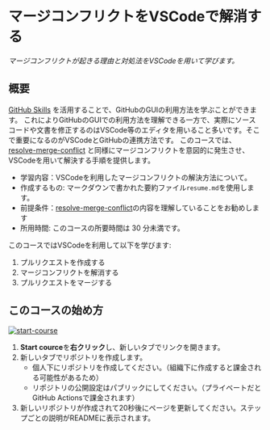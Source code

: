 # マージコンフリクトをVSCodeで解消する

_マージコンフリクトが起きる理由と対処法を*VSCode*を用いて学びます。_

## 概要

[GitHub Skills](https://skills.github.com/) を活用することで、GitHubのGUIの利用方法を学ぶことができます。
これによりGitHubのGUIでの利用方法を理解できる一方で、実際にソースコードや文書を修正するのはVSCode等のエディタを用いること多いです。そこで重要になるのがVSCodeとGitHubの連携方法です。
このコースでは、[resolve-merge-conflict](https://github.com/skills/resolve-merge-conflicts/tree/main) と同様にマージコンフリクトを意図的に発生させ、VSCodeを用いて解決する手順を提供します。

- 学習内容：VSCodeを利用したマージコンフリクトの解決方法について。
- 作成するもの: マークダウンで書かれた要約ファイル`resume.md`を使用します。
- 前提条件：[resolve-merge-conflict](https://github.com/skills/resolve-merge-conflicts/tree/main)の内容を理解していることをお勧めします
- 所用時間: このコースの所要時間は 30 分未満です。

このコースではVSCodeを利用して以下を学びます:

1. プルリクエストを作成する
2. マージコンフリクトを解消する
3. プルリクエストをマージする

## このコースの始め方

<!-- For start course, run in JavaScript:
'https://github.com/new?' + new URLSearchParams({
  template_owner: 'kuboctopus',
  template_name: 'resolve-merge-conflict-with-vscode',
  owner: '@me',
  name: 'resolve-merge-conflict-with-vscode',
  description: 'My clone repository',
  visibility: 'public',
}).toString()
-->

[![start-course](https://user-images.githubusercontent.com/1221423/235727646-4a590299-ffe5-480d-8cd5-8194ea184546.svg)](https://github.com/new?template_owner=kuboctopus&template_name=resolve-merge-conflict-with-vscode&owner=%40me&name=skills-resolve-merge-conflict-with-vscode&description=My+clone+repository&visibility=public)

1. **Start cource**を**右クリック**し、新しいタブでリンクを開きます。
2. 新しいタブでリポジトリを作成します。
   - 個人下にリポジトリを作成してください。（組織下に作成すると課金される可能性があるため）
   - リポジトリの公開設定はパブリックにしてください。（プライベートだとGitHub Actionsで課金されます）
3. 新しいリポジトリが作成されて20秒後にページを更新してください。ステップごとの説明がREADMEに表示されます。
